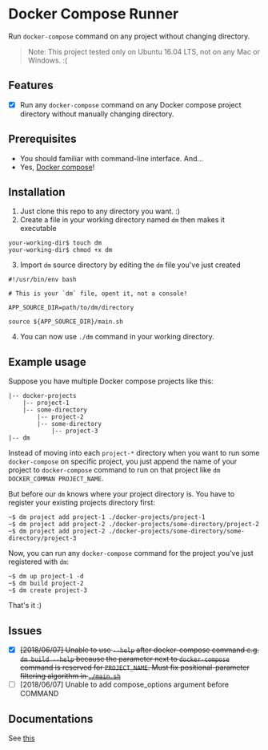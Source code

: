 # Docker Compose Runner
Run `docker-compose` command on any project without changing directory.

>Note: This project tested only on Ubuntu 16.04 LTS, not on any Mac or Windows. :(

## Features
- [x] Run any `docker-compose` command on any Docker compose project directory without manually changing directory.

## Prerequisites
- You should familiar with command-line interface. And...
- Yes, [Docker compose](https://docs.docker.com/compose/)!

## Installation
1. Just clone this repo to any directory you want. :)
2. Create a file in your working directory named `dm` then makes it executable
```shell
your-working-dir$ touch dm
your-working-dir$ chmod +x dm
```
3. Import `dm` source directory by editing the `dm` file you've just created
```shell
#!/usr/bin/env bash

# This is your `dm` file, opent it, not a console!

APP_SOURCE_DIR=path/to/dm/directory

source ${APP_SOURCE_DIR}/main.sh
```
4. You can now use `./dm` command in your working directory.

## Example usage
Suppose you have multiple Docker compose projects like this:
```
|-- docker-projects
    |-- project-1
    |-- some-directory
        |-- project-2
        |-- some-directory
            |-- project-3
|-- dm
```
Instead of moving into each `project-*` directory when you want to run some `docker-compose` on specific project, you just append the name of your project to `docker-compose` command to run on that project like `dm DOCKER_COMMAN PROJECT_NAME`.  

But before our `dm` knows where your project directory is. You have to register your existing projects directory first:
```shell
~$ dm project add project-1 ./docker-projects/project-1
~$ dm project add project-2 ./docker-projects/some-directory/project-2
~$ dm project add project-2 ./docker-projects/some-directory/some-directory/project-3
```
Now, you can run any `docker-compose` command for the project you've just registered with `dm`:
```shell
~$ dm up project-1 -d
~$ dm build project-2
~$ dm create project-3
```
That's it :)

## Issues
- [x] ~~[2018/06/07] Unable to use `--help` after docker-compose command e.g. `dm build --help` because the parameter next to `docker-compose` command is reserved for `PROJECT_NAME`. Must fix positional-parameter filtering algorithm in [`./main.sh`](main.sh)~~
- [ ] [2018/06/07] Unable to add compose_options argument before COMMAND

## Documentations
See [this](lib/dm/doc/main.md)